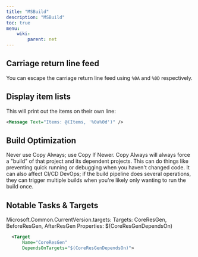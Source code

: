 ```yaml
---
title: "MSBuild"
description: "MSBuild"
toc: true
menu:
    wiki:
        parent: net
---
```

## Carriage return line feed

You can escape the carriage return line feed using `%0A` and `%0D` respectively.

## Display item lists

This will print out the items on their own line:

```xml
<Message Text="Items: @(Items, '%0a%0d')" />
```

## Build Optimization

Never use Copy Always; use Copy If Newer. Copy Always will always force a "build" of that project and its dependent projects. This can do things like preventing quick running or debugging when you haven't changed code. It can also affect CI/CD DevOps; if the build pipeline does several operations, they can trigger multiple builds when you're likely only wanting to run the build once.

## Notable Tasks & Targets

Microsoft.Common.CurrentVersion.targets:
    Targets: CoreResGen, BeforeResGen, AfterResGen
    Properties: $(CoreResGenDependsOn)

```xml
  <Target
      Name="CoreResGen"
      DependsOnTargets="$(CoreResGenDependsOn)">
```